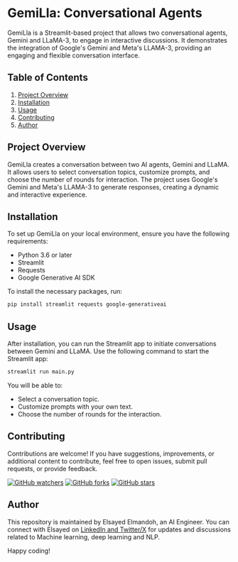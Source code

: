 # GemiLla: Conversational Agents

GemiLla is a Streamlit-based project that allows two conversational agents, Gemini and LLaMA-3, to engage in interactive discussions. It demonstrates the integration of Google's Gemini and Meta's LLAMA-3, providing an engaging and flexible conversation interface.

## Table of Contents
1. [Project Overview](#project-overview)
2. [Installation](#installation)
3. [Usage](#usage)
4. [Contributing](#contributing)
5. [Author](#author)

## Project Overview
GemiLla creates a conversation between two AI agents, Gemini and LLaMA. It allows users to select conversation topics, customize prompts, and choose the number of rounds for interaction. The project uses Google's Gemini and Meta's LLAMA-3 to generate responses, creating a dynamic and interactive experience.

## Installation
To set up GemiLla on your local environment, ensure you have the following requirements:

- Python 3.6 or later
- Streamlit
- Requests
- Google Generative AI SDK

To install the necessary packages, run:

```bash
pip install streamlit requests google-generativeai
```

## Usage
After installation, you can run the Streamlit app to initiate conversations between Gemini and LLaMA. Use the following command to start the Streamlit app:

```bash
streamlit run main.py
```

You will be able to:

- Select a conversation topic.
- Customize prompts with your own text.
- Choose the number of rounds for the interaction.

## Contributing

Contributions are welcome! If you have suggestions, improvements, or additional content to contribute, feel free to open issues, submit pull requests, or provide feedback. 

[![GitHub watchers](https://img.shields.io/github/watchers/elsayedelmandoh/naive-bayes-LSTM-for-sentiment-analysis-NLP-widebot.svg?style=social&label=Watch)](https://GitHub.com/elsayedelmandoh/naive-bayes-LSTM-for-sentiment-analysis-NLP-widebot/watchers/?WT.mc_id=academic-105485-koreyst)
[![GitHub forks](https://img.shields.io/github/forks/elsayedelmandoh/naive-bayes-LSTM-for-sentiment-analysis-NLP-widebot.svg?style=social&label=Fork)](https://GitHub.com/elsayedelmandoh/naive-bayes-LSTM-for-sentiment-analysis-NLP-widebot/network/?WT.mc_id=academic-105485-koreyst)
[![GitHub stars](https://img.shields.io/github/stars/elsayedelmandoh/naive-bayes-LSTM-for-sentiment-analysis-NLP-widebot.svg?style=social&label=Star)](https://GitHub.com/elsayedelmandoh/naive-bayes-LSTM-for-sentiment-analysis-NLP-widebot/stargazers/?WT.mc_id=academic-105485-koreyst)

## Author

This repository is maintained by Elsayed Elmandoh, an AI Engineer. You can connect with Elsayed on [LinkedIn and Twitter/X](https://linktr.ee/elsayedelmandoh) for updates and discussions related to Machine learning, deep learning and NLP.

Happy coding!

